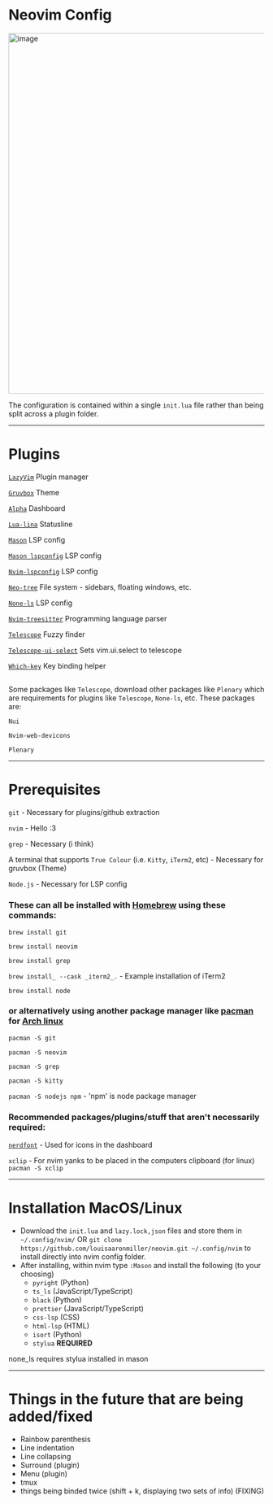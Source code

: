 # Neovim Config
<img width="709" alt="image" src="https://github.com/user-attachments/assets/e55b8dd1-ac88-4f8a-b0f1-fe86d40d6992" />

The configuration is contained within a single `init.lua` file rather than being split across a plugin folder.

------------

# Plugins
[`LazyVim`](https://www.lazyvim.org/installation) Plugin manager

[`Gruvbox`](https://github.com/ellisonleao/gruvbox.nvim) Theme

[`Alpha`](https://github.com/goolord/alpha-nvim) Dashboard

[`Lua-lina`](https://github.com/nvim-lualine/lualine.nvim) Statusline

[`Mason`](https://github.com/mason-org/mason.nvim) LSP config

[`Mason lspconfig`](https://github.com/mason-org/mason-lspconfig.nvim) LSP config

[`Nvim-lspconfig`](https://github.com/neovim/nvim-lspconfig) LSP config

[`Neo-tree`](https://github.com/nvim-neo-tree/neo-tree.nvim) File system - sidebars, floating windows, etc.

[`None-ls`](https://github.com/nvimtools/none-ls.nvim) LSP config

[`Nvim-treesitter`](https://github.com/nvim-treesitter/nvim-treesitter) Programming language parser

[`Telescope`](https://github.com/nvim-telescope/telescope.nvim) Fuzzy finder

[`Telescope-ui-select`](https://github.com/nvim-telescope/telescope-ui-select.nvim) Sets vim.ui.select to telescope

[`Which-key`](https://github.com/folke/which-key.nvim) Key binding helper

## 

Some packages like `Telescope`, download other packages like `Plenary` which are requirements for plugins like `Telescope`, `None-ls`, etc. These packages are:

`Nui`

`Nvim-web-devicons`

`Plenary`

---

# Prerequisites
`git` - Necessary for plugins/github extraction

`nvim` - Hello :3

`grep` - Necessary (i think)

A terminal that supports `True Colour` (i.e. `Kitty`, `iTerm2`, etc) - Necessary for gruvbox (Theme)

`Node.js` - Necessary for LSP config

### These can all be installed with [Homebrew](https://brew.sh/) using these commands:

`brew install git`

`brew install neovim`

`brew install grep`

`brew install_ --cask _iterm2_.` - Example installation of iTerm2

`brew install node`

### or alternatively using another package manager like [pacman](https://wiki.archlinux.org/title/Pacman) for [Arch linux](https://archlinux.org/)

`pacman -S git`

`pacman -S neovim`

`pacman -S grep`

`pacman -S kitty`

`pacman -S nodejs npm` - 'npm' is node package manager

### Recommended packages/plugins/stuff that aren't necessarily required:

[`nerdfont`](https://www.nerdfonts.com/) - Used for icons in the dashboard

`xclip` - For nvim yanks to be placed in the computers clipboard (for linux) `pacman -S xclip`

---

# Installation MacOS/Linux
 - Download the `init.lua` and `lazy.lock,json` files and store them in `~/.config/nvim/` OR `git clone https://github.com/louisaaronmiller/neovim.git ~/.config/nvim` to install directly into nvim config folder.
 - After installing, within nvim type `:Mason` and install the following (to your choosing)
     - `pyright`         (Python)
     - `ts_ls`           (JavaScript/TypeScript)
     - `black`           (Python)
     - `prettier`        (JavaScript/TypeScript)
     - `css-lsp`         (CSS)
     - `html-lsp`        (HTML)
     - `isort`           (Python)  
     - `stylua`          **REQUIRED**
   
none_ls requires stylua installed in mason

---

# Things in the future that are being added/fixed
- Rainbow parenthesis
- Line indentation
- Line collapsing
- Surround (plugin)
- Menu (plugin)
- tmux
- things being binded twice (shift + k, displaying two sets of info) (FIXING)




